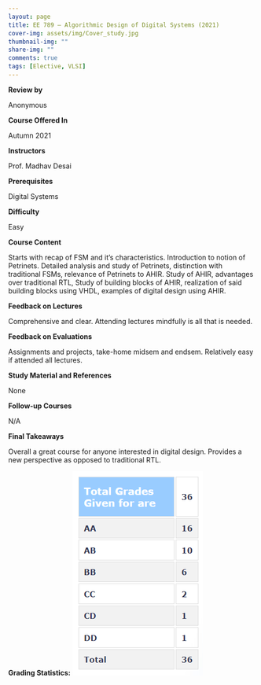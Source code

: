 ```yaml
---
layout: page
title: EE 789 – Algorithmic Design of Digital Systems (2021)
cover-img: assets/img/Cover_study.jpg
thumbnail-img: ""
share-img: ""
comments: true
tags: [Elective, VLSI]
---
```


**Review by**

Anonymous

**Course Offered In**

Autumn 2021

**Instructors**

Prof. Madhav Desai

**Prerequisites**

Digital Systems

**Difficulty**

Easy

**Course Content**

Starts with recap of FSM and it’s characteristics. Introduction to notion of Petrinets. Detailed analysis and study of Petrinets, distinction with traditional FSMs, relevance of Petrinets to AHIR. Study of AHIR, advantages over traditional RTL, Study of building blocks of AHIR, realization of said building blocks using VHDL, examples of digital design using AHIR.
 
**Feedback on Lectures**

Comprehensive and clear. Attending lectures mindfully is all that is needed.

**Feedback on Evaluations**

Assignments and projects, take-home midsem and endsem. Relatively easy if attended all lectures.

**Study Material and References**

None

**Follow-up Courses**

N/A

**Final Takeaways**

Overall a great course for anyone interested in digital design. Provides a new perspective as opposed to traditional RTL.   

**Grading Statistics:**
![Grades](EE789_2021_grades.png)
